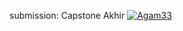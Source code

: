 submission: Capstone Akhir
[![Agam33](https://circleci.com/gh/Agam33/MADE-Capstone-Akhir.svg?style=svg)](https://app.circleci.com/pipelines/github/Agam33/MADE-Capstone-Akhir/7/workflows/04577f74-60a6-4f3a-a880-f403f0805e55)
